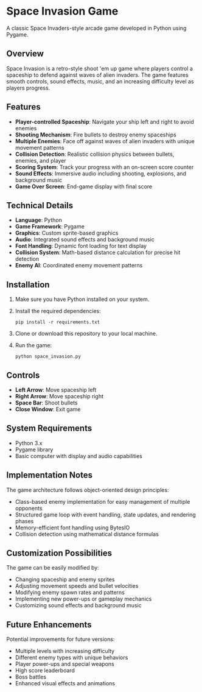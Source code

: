 # Space Invasion Game

A classic Space Invaders-style arcade game developed in Python using Pygame.

## Overview

Space Invasion is a retro-style shoot 'em up game where players control a spaceship to defend against waves of alien invaders. The game features smooth controls, sound effects, music, and an increasing difficulty level as players progress.

## Features

* **Player-controlled Spaceship**: Navigate your ship left and right to avoid enemies
* **Shooting Mechanism**: Fire bullets to destroy enemy spaceships
* **Multiple Enemies**: Face off against waves of alien invaders with unique movement patterns
* **Collision Detection**: Realistic collision physics between bullets, enemies, and player
* **Scoring System**: Track your progress with an on-screen score counter
* **Sound Effects**: Immersive audio including shooting, explosions, and background music
* **Game Over Screen**: End-game display with final score

## Technical Details

* **Language**: Python
* **Game Framework**: Pygame
* **Graphics**: Custom sprite-based graphics
* **Audio**: Integrated sound effects and background music
* **Font Handling**: Dynamic font loading for text display
* **Collision System**: Math-based distance calculation for precise hit detection
* **Enemy AI**: Coordinated enemy movement patterns

## Installation

1. Make sure you have Python installed on your system.

2. Install the required dependencies:
   ```
   pip install -r requirements.txt
   ```

3. Clone or download this repository to your local machine.

4. Run the game:
   ```
   python space_invasion.py
   ```

## Controls

* **Left Arrow**: Move spaceship left
* **Right Arrow**: Move spaceship right
* **Space Bar**: Shoot bullets
* **Close Window**: Exit game

## System Requirements

* Python 3.x
* Pygame library
* Basic computer with display and audio capabilities

## Implementation Notes

The game architecture follows object-oriented design principles:
* Class-based enemy implementation for easy management of multiple opponents
* Structured game loop with event handling, state updates, and rendering phases
* Memory-efficient font handling using BytesIO
* Collision detection using mathematical distance formulas

## Customization Possibilities

The game can be easily modified by:
* Changing spaceship and enemy sprites
* Adjusting movement speeds and bullet velocities
* Modifying enemy spawn rates and patterns
* Implementing new power-ups or gameplay mechanics
* Customizing sound effects and background music

## Future Enhancements

Potential improvements for future versions:
* Multiple levels with increasing difficulty
* Different enemy types with unique behaviors
* Player power-ups and special weapons
* High score leaderboard
* Boss battles
* Enhanced visual effects and animations
